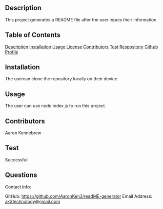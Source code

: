 
  ## Description

  This project generates a README file after the user inputs their information.

  ## Table of Contents

  [Description](#Description)
  [Installation](#Installation)
  [Usage](#Usage)
  [License](#License)
  [Contributors](#Contributors)
  [Test](#Test)
  [Respository](#Repository)
  [Github Profile](#Github)
  
  ## Installation

  The usercan clone the repository locally on their device.

  ## Usage

  The user can use node index.js to run this project.

  ## Contributors

  Aaron Kennebrew

  ## Test 

  Successful

  ## Questions

  Contact Info:

  GitHub: https://github.com/AaronKen3/readME-generator
  Email Address: ak3technology@gmail.com